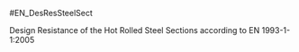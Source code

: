 #EN_DesResSteelSect

Design Resistance of the Hot Rolled Steel Sections according to EN 1993-1-1:2005

